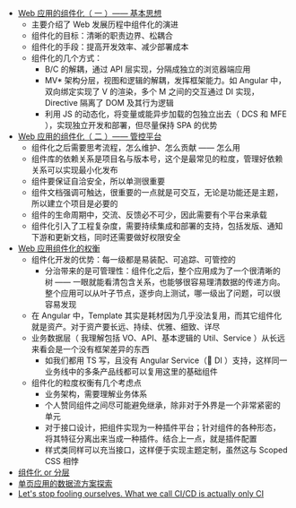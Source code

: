 - [Web 应用的组件化（ 一 ）—— 基本思想](https://github.com/xufei/blog/issues/6)
    - 主要介绍了 Web 发展历程中组件化的演进
    - 组件化的目标：清晰的职责边界、松耦合
    - 组件化的手段：提高开发效率、减少部署成本
    - 组件化的几个方式：
        - B/C 的解耦，通过 API 层实现，分隔成独立的浏览器端应用
        - MV* 架构分层，视图和逻辑的解耦，发挥框架能力。如 Angular 中，双向绑定实现了 V 的渲染，多个 M 之间的交互通过 DI 实现，Directive 隔离了 DOM 及其行为逻辑
        - 利用 JS 的动态化，将变量或能异步加载的包独立出去（ DCS 和 MFE ），实现独立开发和部署，但尽量保持 SPA 的优势
- [Web 应用的组件化（ 二 ）—— 管控平台](https://github.com/xufei/blog/issues/7)
    - 组件化之后需要思考流程，怎么维护、怎么贡献 —— 怎么用
    - 组件库的依赖关系是项目名与版本号，这个是最常见的粒度，管理好依赖关系可以实现最小化发布
    - 组件要保证自洽安全，所以单测很重要
    - 组件文档强调可触达，很重要的一点就是可交互，无论是功能还是主题，所以建立个项目是必要的
    - 组件的生命周期中，交流、反馈必不可少，因此需要有个平台来承载
    - 组件化引入了工程复杂度，需要持续集成和部署的支持，包括发版、通知下游和更新文档，同时还需要做好权限安全
- [Web 应用组件化的权衡](https://github.com/xufei/blog/issues/22)
    - 组件化开发的优势：每一级都是易装配、可追踪、可管控的
        - 分治带来的是可管理性：组件化之后，整个应用成为了一个很清晰的树 —— 一眼就能看清包含关系，也能够很容易理清数据的传递方向。整个应用可以从叶子节点，逐步向上测试，哪一级出了问题，可以很容易发现
    - 在 Angular 中，Template 其实是耗材因为几乎没法复用，而其它组件化就是资产。对于资产要长远、持续、优雅、细致、详尽
    - 业务数据层（ 我理解包括 VO、API、基本逻辑的 Util、Service ）从长远来看会是一个没有框架差异的东西
        - 如我们都用 TS 写，且没有 Angular Service（ DI ）支持，这样同一业务线中的多条产品线都可以复用这里的基础组件
    - 组件化的粒度权衡有几个考虑点
        - 业务架构，需要理解业务体系
        - 个人赞同组件之间尽可能避免继承，除非对于外界是一个非常紧密的单元
        - 对于接口设计，把组件实现为一种插件平台；针对组件的各种形态，将其特征分离出来当成一种插件。结合上一点，就是插件配置
        - 样式类同样可以充当接口，这样便于实现主题定制，虽然这与 Scoped CSS 相悖
- [组件化 or 分层](https://github.com/xufei/blog/issues/50)
- [单页应用的数据流方案探索](https://github.com/xufei/blog/issues/47)
- [Let's stop fooling ourselves. What we call CI/CD is actually only CI](https://dev.to/canarian/let-s-stop-fooling-ourselves-what-we-call-ci-cd-is-actually-only-ci-13c)
